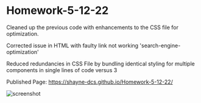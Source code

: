 # Homework-5-12-22
Cleaned up the previous code with enhancements to the CSS file for optimization.

Corrected issue in HTML with faulty link not working 'search-engine-optimization'

Reduced redundancies in CSS File by bundling identical styling for multiple components in single lines of code versus 3

Published Page: https://shayne-dcs.github.io/Homework-5-12-22/

![screenshot](https://user-images.githubusercontent.com/104949845/168178956-4da71dee-52b4-4057-8b57-79ff59ad3a7f.PNG)
